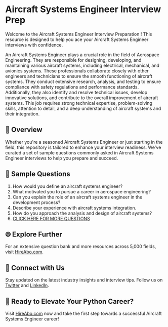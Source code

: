 # Aircraft Systems Engineer Interview Prep

Welcome to the Aircraft Systems Engineer Interview Preparation ! This resource is designed to help you ace your Aircraft Systems Engineer interviews with confidence.

An Aircraft Systems Engineer plays a crucial role in the field of Aerospace Engineering. They are responsible for designing, developing, and maintaining various aircraft systems, including electrical, mechanical, and avionics systems. These professionals collaborate closely with other engineers and technicians to ensure the smooth functioning of aircraft systems. They conduct extensive research, analysis, and testing to ensure compliance with safety regulations and performance standards. Additionally, they also identify and resolve technical issues, develop innovative solutions, and contribute to the overall improvement of aircraft systems. This job requires strong technical expertise, problem-solving skills, attention to detail, and a deep understanding of aircraft systems and their integration.

## 🚀 Overview

Whether you're a seasoned Aircraft Systems Engineer or just starting in the field, this repository is tailored to enhance your interview readiness. We've curated a set of sample questions commonly asked in Aircraft Systems Engineer interviews to help you prepare and succeed.

## 📝 Sample Questions

1. How would you define an aircraft systems engineer?
2. What motivated you to pursue a career in aerospace engineering?
3. Can you explain the role of an aircraft systems engineer in the development process?
4. Describe your experience with aircraft systems integration.
5. How do you approach the analysis and design of aircraft systems?
6. [CLICK HERE FOR MORE QUESTIONS](https://hireabo.com/job/3_3_19/Aircraft%20Systems%20Engineer)

## 🌐 Explore Further

For an extensive question bank and more resources across 5,000 fields, visit [HireAbo.com](https://www.hireabo.com).

## 📱 Connect with Us

Stay updated on the latest industry insights and interview tips. Follow us on [Twitter](https://twitter.com/hireabo) and [LinkedIn](https://www.linkedin.com/in/hire-abo-3609972a8/).

## 🚀 Ready to Elevate Your Python Career?

Visit [HireAbo.com](https://www.hireabo.com) now and take the first step towards a successful Aircraft Systems Engineer career!